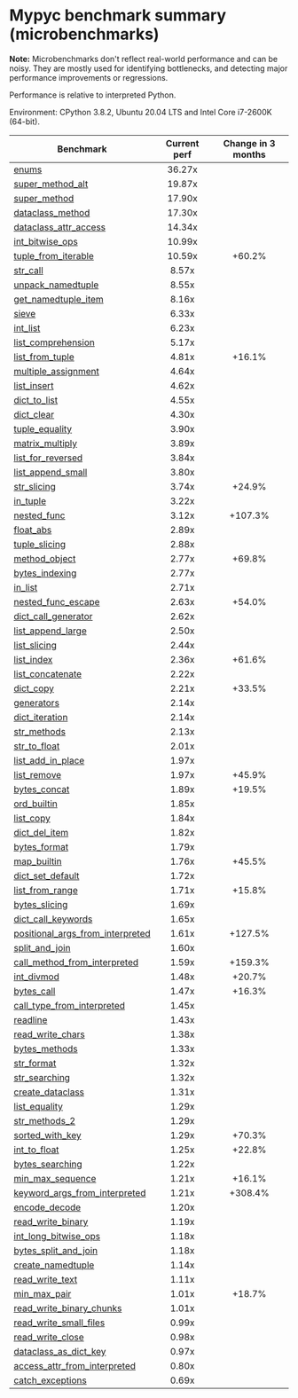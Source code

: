 # Mypyc benchmark summary (microbenchmarks)

**Note:** Microbenchmarks don't reflect real-world performance and can be noisy.
           They are mostly used for identifying bottlenecks, and detecting major performance
           improvements or regressions.

Performance is relative to interpreted Python.

Environment: CPython 3.8.2, Ubuntu 20.04 LTS and Intel Core i7-2600K (64-bit).

| Benchmark | Current perf | Change in 3 months |
| --- | :---: | :---: |
| [enums](benchmarks/enums.md) | 36.27x |  |
| [super_method_alt](benchmarks/super_method_alt.md) | 19.87x |  |
| [super_method](benchmarks/super_method.md) | 17.90x |  |
| [dataclass_method](benchmarks/dataclass_method.md) | 17.30x |  |
| [dataclass_attr_access](benchmarks/dataclass_attr_access.md) | 14.34x |  |
| [int_bitwise_ops](benchmarks/int_bitwise_ops.md) | 10.99x |  |
| [tuple_from_iterable](benchmarks/tuple_from_iterable.md) | 10.59x | +60.2% |
| [str_call](benchmarks/str_call.md) | 8.57x |  |
| [unpack_namedtuple](benchmarks/unpack_namedtuple.md) | 8.55x |  |
| [get_namedtuple_item](benchmarks/get_namedtuple_item.md) | 8.16x |  |
| [sieve](benchmarks/sieve.md) | 6.33x |  |
| [int_list](benchmarks/int_list.md) | 6.23x |  |
| [list_comprehension](benchmarks/list_comprehension.md) | 5.17x |  |
| [list_from_tuple](benchmarks/list_from_tuple.md) | 4.81x | +16.1% |
| [multiple_assignment](benchmarks/multiple_assignment.md) | 4.64x |  |
| [list_insert](benchmarks/list_insert.md) | 4.62x |  |
| [dict_to_list](benchmarks/dict_to_list.md) | 4.55x |  |
| [dict_clear](benchmarks/dict_clear.md) | 4.30x |  |
| [tuple_equality](benchmarks/tuple_equality.md) | 3.90x |  |
| [matrix_multiply](benchmarks/matrix_multiply.md) | 3.89x |  |
| [list_for_reversed](benchmarks/list_for_reversed.md) | 3.84x |  |
| [list_append_small](benchmarks/list_append_small.md) | 3.80x |  |
| [str_slicing](benchmarks/str_slicing.md) | 3.74x | +24.9% |
| [in_tuple](benchmarks/in_tuple.md) | 3.22x |  |
| [nested_func](benchmarks/nested_func.md) | 3.12x | +107.3% |
| [float_abs](benchmarks/float_abs.md) | 2.89x |  |
| [tuple_slicing](benchmarks/tuple_slicing.md) | 2.88x |  |
| [method_object](benchmarks/method_object.md) | 2.77x | +69.8% |
| [bytes_indexing](benchmarks/bytes_indexing.md) | 2.77x |  |
| [in_list](benchmarks/in_list.md) | 2.71x |  |
| [nested_func_escape](benchmarks/nested_func_escape.md) | 2.63x | +54.0% |
| [dict_call_generator](benchmarks/dict_call_generator.md) | 2.62x |  |
| [list_append_large](benchmarks/list_append_large.md) | 2.50x |  |
| [list_slicing](benchmarks/list_slicing.md) | 2.44x |  |
| [list_index](benchmarks/list_index.md) | 2.36x | +61.6% |
| [list_concatenate](benchmarks/list_concatenate.md) | 2.22x |  |
| [dict_copy](benchmarks/dict_copy.md) | 2.21x | +33.5% |
| [generators](benchmarks/generators.md) | 2.14x |  |
| [dict_iteration](benchmarks/dict_iteration.md) | 2.14x |  |
| [str_methods](benchmarks/str_methods.md) | 2.13x |  |
| [str_to_float](benchmarks/str_to_float.md) | 2.01x |  |
| [list_add_in_place](benchmarks/list_add_in_place.md) | 1.97x |  |
| [list_remove](benchmarks/list_remove.md) | 1.97x | +45.9% |
| [bytes_concat](benchmarks/bytes_concat.md) | 1.89x | +19.5% |
| [ord_builtin](benchmarks/ord_builtin.md) | 1.85x |  |
| [list_copy](benchmarks/list_copy.md) | 1.84x |  |
| [dict_del_item](benchmarks/dict_del_item.md) | 1.82x |  |
| [bytes_format](benchmarks/bytes_format.md) | 1.79x |  |
| [map_builtin](benchmarks/map_builtin.md) | 1.76x | +45.5% |
| [dict_set_default](benchmarks/dict_set_default.md) | 1.72x |  |
| [list_from_range](benchmarks/list_from_range.md) | 1.71x | +15.8% |
| [bytes_slicing](benchmarks/bytes_slicing.md) | 1.69x |  |
| [dict_call_keywords](benchmarks/dict_call_keywords.md) | 1.65x |  |
| [positional_args_from_interpreted](benchmarks/positional_args_from_interpreted.md) | 1.61x | +127.5% |
| [split_and_join](benchmarks/split_and_join.md) | 1.60x |  |
| [call_method_from_interpreted](benchmarks/call_method_from_interpreted.md) | 1.59x | +159.3% |
| [int_divmod](benchmarks/int_divmod.md) | 1.48x | +20.7% |
| [bytes_call](benchmarks/bytes_call.md) | 1.47x | +16.3% |
| [call_type_from_interpreted](benchmarks/call_type_from_interpreted.md) | 1.45x |  |
| [readline](benchmarks/readline.md) | 1.43x |  |
| [read_write_chars](benchmarks/read_write_chars.md) | 1.38x |  |
| [bytes_methods](benchmarks/bytes_methods.md) | 1.33x |  |
| [str_format](benchmarks/str_format.md) | 1.32x |  |
| [str_searching](benchmarks/str_searching.md) | 1.32x |  |
| [create_dataclass](benchmarks/create_dataclass.md) | 1.31x |  |
| [list_equality](benchmarks/list_equality.md) | 1.29x |  |
| [str_methods_2](benchmarks/str_methods_2.md) | 1.29x |  |
| [sorted_with_key](benchmarks/sorted_with_key.md) | 1.29x | +70.3% |
| [int_to_float](benchmarks/int_to_float.md) | 1.25x | +22.8% |
| [bytes_searching](benchmarks/bytes_searching.md) | 1.22x |  |
| [min_max_sequence](benchmarks/min_max_sequence.md) | 1.21x | +16.1% |
| [keyword_args_from_interpreted](benchmarks/keyword_args_from_interpreted.md) | 1.21x | +308.4% |
| [encode_decode](benchmarks/encode_decode.md) | 1.20x |  |
| [read_write_binary](benchmarks/read_write_binary.md) | 1.19x |  |
| [int_long_bitwise_ops](benchmarks/int_long_bitwise_ops.md) | 1.18x |  |
| [bytes_split_and_join](benchmarks/bytes_split_and_join.md) | 1.18x |  |
| [create_namedtuple](benchmarks/create_namedtuple.md) | 1.14x |  |
| [read_write_text](benchmarks/read_write_text.md) | 1.11x |  |
| [min_max_pair](benchmarks/min_max_pair.md) | 1.01x | +18.7% |
| [read_write_binary_chunks](benchmarks/read_write_binary_chunks.md) | 1.01x |  |
| [read_write_small_files](benchmarks/read_write_small_files.md) | 0.99x |  |
| [read_write_close](benchmarks/read_write_close.md) | 0.98x |  |
| [dataclass_as_dict_key](benchmarks/dataclass_as_dict_key.md) | 0.97x |  |
| [access_attr_from_interpreted](benchmarks/access_attr_from_interpreted.md) | 0.80x |  |
| [catch_exceptions](benchmarks/catch_exceptions.md) | 0.69x |  |
